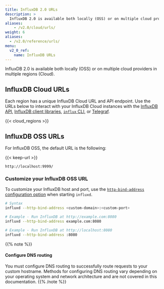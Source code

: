 ```yaml
---
title: InfluxDB 2.0 URLs
description: >
  InfluxDB 2.0 is available both locally (OSS) or on multiple cloud providers in multiple regions (Cloud).
aliases:
    - /v2.0/cloud/urls/
weight: 6
aliases:
  - /v2.0/reference/urls/
menu:
  v2_0_ref:
    name: InfluxDB URLs
---
```


InfluxDB 2.0 is available both locally (OSS) or on multiple cloud providers in multiple regions (Cloud).

## InfluxDB Cloud URLs

Each region has a unique InfluxDB Cloud URL and API endpoint.
Use the URLs below to interact with your InfluxDB Cloud instances with the
[InfluxDB API](/v2.0/reference/api/), [InfluxDB client libraries](/v2.0/reference/api/client-libraries/),
[`influx` CLI](/v2.0/reference/cli/influx/), or [Telegraf](/v2.0/write-data/use-telegraf/).

{{< cloud_regions >}}

## InfluxDB OSS URLs

For InfluxDB OSS, the default URL is the following:

{{< keep-url >}}
```
http://localhost:9999/
```

### Customize your InfluxDB OSS URL
To customize your InfluxDB host and port, use the
[`http-bind-address` configuration option](/v2.0/reference/config-options/#http-bind-address)
when starting `influxd`.

```sh
# Syntax
influxd --http-bind-address <custom-domain>:<custom-port>

# Example - Run InfluxDB at http://example.com:8080
influxd --http-bind-address example.com:8080

# Example - Run InfluxDB at http://localhost:8080
influxd --http-bind-address :8080
```

{{% note %}}
#### Configure DNS routing
You must configure DNS routing to successfully route requests to your custom hostname.
Methods for configuring DNS routing vary depending on your operating system and
network architecture and are not covered in this documentation.
{{% /note %}}
